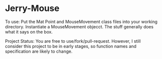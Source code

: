 Jerry-Mouse
===========

To use:
Put the Mat Point and MouseMovement class files into your working directory. Instantiate a MouseMovement objecct.
The stuff generally does what it says on the box.

Project Status:
You are free to use/fork/pull-request. However, I still consider this project to be in early stages,
so function names and specification are likely to change.